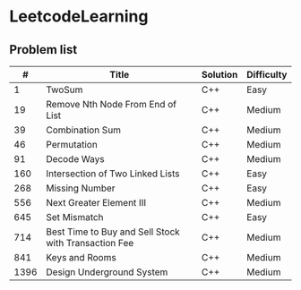 # LeetcodeLearning

## Problem list
| #    | Title                                                | Solution | Difficulty |
| ---- | ---------------------------------------------------- | -------- | ---------- |
| 1    | TwoSum                                               | C++      | Easy       |
| 19   | Remove Nth Node From End of List                     | C++      | Medium     |
| 39   | Combination Sum                                      | C++      | Medium     |
| 46   | Permutation                                          | C++      | Medium     |
| 91   | Decode Ways                                          | C++      | Medium     |
| 160  | Intersection of Two Linked Lists                     | C++      | Easy       |
| 268  | Missing Number                                       | C++      | Easy       |
| 556  | Next Greater Element III                             | C++      | Medium     |
| 645  | Set Mismatch                                         | C++      | Easy       |
| 714  | Best Time to Buy and Sell Stock with Transaction Fee | C++      | Medium     |
| 841  | Keys and Rooms                                       | C++      | Medium     |
| 1396 | Design Underground System                            | C++      | Medium     |